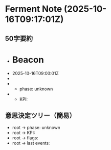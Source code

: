 # Ferment Note (2025-10-16T09:17:01Z)

## 50字要約
- # Beacon
- 2025-10-16T09:00:01Z
- 
- - phase: unknown
- - KPI:

## 意思決定ツリー（簡易）
- root -> phase: unknown
- root -> KPI:
- root -> flags:
- root -> last events:
